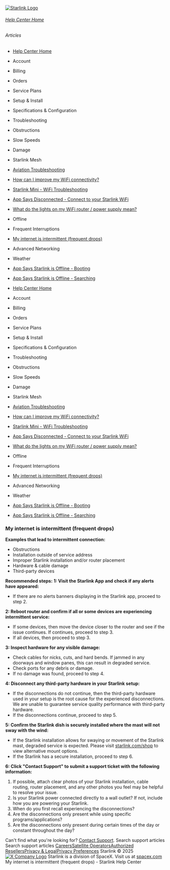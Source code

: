 [![Starlink Logo](https://www.starlink.com/_next/image?url=%2Fassets%2Fimages%2Flogo%2Flogo_white.png&w=3840&q=75)](https://www.starlink.com/support/article/<https:/www.starlink.com/>)
###### [Help Center Home](https://www.starlink.com/support/article/</support>)
###### Articles
  * [Help Center Home](https://www.starlink.com/support/article/</support>)
  * Account
  * Billing
  * Orders
  * Service Plans
  * Setup & Install
  * Specifications & Configuration
  * Troubleshooting
  * Obstructions
  * Slow Speeds
  * Damage
  * Starlink Mesh
  * [Aviation Troubleshooting](https://www.starlink.com/support/article/</support/article/80aaef2a-8796-c8bc-b30a-5003aa217b84>)
  * [How can I improve my WiFi connectivity?](https://www.starlink.com/support/article/</support/article/f28de520-ef3f-138d-9f69-7f1b37433f1e>)
  * [Starlink Mini - WiFi Troubleshooting](https://www.starlink.com/support/article/</support/article/acb3bee4-53d9-2f4f-ca45-c21db163543c>)
  * [App Says Disconnected - Connect to your Starlink WiFi](https://www.starlink.com/support/article/</support/article/8c2013d8-844d-75bc-ed2b-2d696a5834ed>)
  * [What do the lights on my WiFi router / power supply mean?](https://www.starlink.com/support/article/</support/article/26a1c6cf-eb8a-c7b1-4784-7e0eaf597cdb>)
  * Offline
  * Frequent Interruptions
  * [My internet is intermittent (frequent drops)](https://www.starlink.com/support/article/</support/article/6723aa37-4414-3bd9-31e8-d2e8334b8ebc>)
  * Advanced Networking
  * Weather
  * [App Says Starlink is Offline - Booting](https://www.starlink.com/support/article/</support/article/718b444d-e8c2-eeee-c214-beecc96e44ae>)
  * [App Says Starlink is Offline - Searching](https://www.starlink.com/support/article/</support/article/8dd04f1b-f7b3-882c-3827-a660c5fe48c7>)


  * [Help Center Home](https://www.starlink.com/support/article/</support>)
  * Account
  * Billing
  * Orders
  * Service Plans
  * Setup & Install
  * Specifications & Configuration
  * Troubleshooting
  * Obstructions
  * Slow Speeds
  * Damage
  * Starlink Mesh
  * [Aviation Troubleshooting](https://www.starlink.com/support/article/</support/article/80aaef2a-8796-c8bc-b30a-5003aa217b84>)
  * [How can I improve my WiFi connectivity?](https://www.starlink.com/support/article/</support/article/f28de520-ef3f-138d-9f69-7f1b37433f1e>)
  * [Starlink Mini - WiFi Troubleshooting](https://www.starlink.com/support/article/</support/article/acb3bee4-53d9-2f4f-ca45-c21db163543c>)
  * [App Says Disconnected - Connect to your Starlink WiFi](https://www.starlink.com/support/article/</support/article/8c2013d8-844d-75bc-ed2b-2d696a5834ed>)
  * [What do the lights on my WiFi router / power supply mean?](https://www.starlink.com/support/article/</support/article/26a1c6cf-eb8a-c7b1-4784-7e0eaf597cdb>)
  * Offline
  * Frequent Interruptions
  * [My internet is intermittent (frequent drops)](https://www.starlink.com/support/article/</support/article/6723aa37-4414-3bd9-31e8-d2e8334b8ebc>)
  * Advanced Networking
  * Weather
  * [App Says Starlink is Offline - Booting](https://www.starlink.com/support/article/</support/article/718b444d-e8c2-eeee-c214-beecc96e44ae>)
  * [App Says Starlink is Offline - Searching](https://www.starlink.com/support/article/</support/article/8dd04f1b-f7b3-882c-3827-a660c5fe48c7>)


### My internet is intermittent (frequent drops)
**Examples that lead to intermittent connection:**
  * Obstructions
  * Installation outside of service address
  * Improper Starlink installation and/or router placement
  * Hardware & cable damage
  * Third-party devices


**Recommended steps:**
**1: Visit the Starlink App and check if any alerts have appeared:**
  * If there are no alerts banners displaying in the Starlink app, proceed to step 2.


**2: Reboot router and confirm if all or some devices are experiencing intermittent service:**
  * If some devices, then move the device closer to the router and see if the issue continues. If continues, proceed to step 3.
  * If all devices, then proceed to step 3.


**3: Inspect hardware for any visible damage:**
  * Check cables for nicks, cuts, and hard bends. If jammed in any doorways and window panes, this can result in degraded service.
  * Check ports for any debris or damage.
  * If no damage was found, proceed to step 4.


**4: Disconnect any third-party hardware in your Starlink setup:**
  * If the disconnections do not continue, then the third-party hardware used in your setup is the root cause for the experienced disconnections. We are unable to guarantee service quality performance with third-party hardware.
  * If the disconnections continue, proceed to step 5.


**5: Confirm the Starlink dish is securely installed where the mast will not sway with the wind:**
  * If the Starlink installation allows for swaying or movement of the Starlink mast, degraded service is expected. Please visit [starlink.com/shop](https://www.starlink.com/support/article/<https:/starlink.com/shop/>) to view alternative mount options.
  * If the Starlink has a secure installation, proceed to step 6.


**6: Click "Contact Support" to submit a support ticket with the following information:**
  1. If possible, attach clear photos of your Starlink installation, cable routing, router placement, and any other photos you feel may be helpful to resolve your issue.
  2. Is your Starlink power connected directly to a wall outlet? If not, include how you are powering your Starlink.
  3. When do you first recall experiencing the disconnections?
  4. Are the disconnections only present while using specific programs/applications?
  5. Are the disconnections only present during certain times of the day or constant throughout the day?


Can't find what you're looking for? [Contact Support](https://www.starlink.com/support/article/</support/tickets?sourceType=web_article_help_center&sourceValue=6723aa37-4414-3bd9-31e8-d2e8334b8ebc>).
Search support articles
Search support articles
[Careers](https://www.starlink.com/support/article/<https:/www.spacex.com/careers>)[Satellite Operators](https://www.starlink.com/support/article/<https:/starlink.com/satellite-operators>)[Authorized Resellers](https://www.starlink.com/support/article/<https:/starlink.com/resellers>)[Privacy & Legal](https://www.starlink.com/support/article/<https:/starlink.com/legal>)[Privacy Preferences](https://www.starlink.com/support/article/<>)
Starlink © 2025
[![X Company Logo](https://www.starlink.com/assets/images/icons/x-logo.svg)](https://www.starlink.com/support/article/<https:/twitter.com/Starlink>)
Starlink is a division of SpaceX. Visit us at [spacex.com](https://www.starlink.com/support/article/<https:/www.spacex.com/>)
My internet is intermittent (frequent drops) - Starlink Help Center
